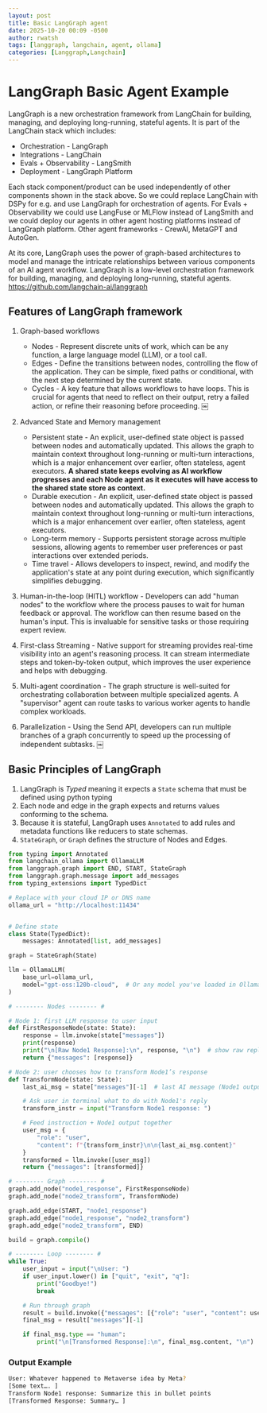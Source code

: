 ```yaml
---
layout: post
title: Basic LangGraph agent
date: 2025-10-20 00:09 -0500
author: rwatsh
tags: [langgraph, langchain, agent, ollama]
categories: [Langgraph,Langchain]
---
```


# LangGraph Basic Agent Example

LangGraph is a new orchestration framework from LangChain for building, managing, and deploying long-running, stateful agents. It is part of the LangChain stack which includes:

- Orchestration - LangGraph
- Integrations - LangChain
- Evals + Observability - LangSmith
- Deployment - LangGraph Platform

Each stack component/product can be used independently of other components shown in the stack above. So we could replace LangChain with DSPy for e.g. and use LangGraph for orchestration of agents. For Evals + Observability we could use LangFuse or MLFlow instead of LangSmith and we could deploy our agents in other agent hosting platforms instead of LangGraph platform.
Other agent frameworks - CrewAI, MetaGPT and AutoGen.

At its core, LangGraph uses the power of graph-based architectures to model and manage the intricate relationships between various components of an AI agent workflow. LangGraph is a low-level orchestration framework for building, managing, and deploying long-running, stateful agents.
https://github.com/langchain-ai/langgraph 


## Features of LangGraph framework

1. Graph-based workflows
    * Nodes - Represent discrete units of work, which can be any function, a large language model (LLM), or a tool call.
    * Edges - Define the transitions between nodes, controlling the flow of the application. They can be simple, fixed paths or conditional, with the next step determined by the current state.
    * Cycles - A key feature that allows workflows to have loops. This is crucial for agents that need to reflect on their output, retry a failed action, or refine their reasoning before proceeding. 
￼
2. Advanced State and Memory management 
	* Persistent state - An explicit, user-defined state object is passed between nodes and automatically updated. This allows the graph to maintain context throughout long-running or multi-turn interactions, which is a major enhancement over earlier, often stateless, agent executors. **A shared state keeps evolving as AI workflow progresses and each Node agent as it executes will have access to the shared state store as context.**
	* Durable execution - An explicit, user-defined state object is passed between nodes and automatically updated. This allows the graph to maintain context throughout long-running or multi-turn interactions, which is a major enhancement over earlier, often stateless, agent executors.
    * Long-term memory - Supports persistent storage across multiple sessions, allowing agents to remember user preferences or past interactions over extended periods.
	* Time travel - Allows developers to inspect, rewind, and modify the application's state at any point during execution, which significantly simplifies debugging. 

3. Human-in-the-loop (HITL) workflow - Developers can add "human nodes" to the workflow where the process pauses to wait for human feedback or approval. The workflow can then resume based on the human's input. This is invaluable for sensitive tasks or those requiring expert review. 

4. First-class Streaming - Native support for streaming provides real-time visibility into an agent's reasoning process. It can stream intermediate steps and token-by-token output, which improves the user experience and helps with debugging.

5. Multi-agent coordination - The graph structure is well-suited for orchestrating collaboration between multiple specialized agents. A "supervisor" agent can route tasks to various worker agents to handle complex workloads.

6. Parallelization - Using the Send API, developers can run multiple branches of a graph concurrently to speed up the processing of independent subtasks. 
￼
## Basic Principles of LangGraph

1. LangGraph is *Typed* meaning it expects a `State` schema that must be defined using python typing
2. Each node and edge in the graph expects and returns values conforming to the schema.
3. Because it is stateful, LangGraph uses `Annotated` to add rules and metadata functions like reducers to state schemas.
4. `StateGraph`, or `Graph` defines the structure of Nodes and Edges.

```python
from typing import Annotated
from langchain_ollama import OllamaLLM
from langgraph.graph import END, START, StateGraph
from langgraph.graph.message import add_messages
from typing_extensions import TypedDict

# Replace with your cloud IP or DNS name
ollama_url = "http://localhost:11434"


# Define state
class State(TypedDict):
    messages: Annotated[list, add_messages]

graph = StateGraph(State)

llm = OllamaLLM(
    base_url=ollama_url,
    model="gpt-oss:120b-cloud",  # Or any model you've loaded in Ollama
)

# -------- Nodes -------- #

# Node 1: first LLM response to user input
def FirstResponseNode(state: State):
    response = llm.invoke(state["messages"])
    print(response)
    print("\n[Raw Node1 Response]:\n", response, "\n")  # show raw reply
    return {"messages": [response]}

# Node 2: user chooses how to transform Node1’s response
def TransformNode(state: State):
    last_ai_msg = state["messages"][-1]  # last AI message (Node1 output)

    # Ask user in terminal what to do with Node1's reply
    transform_instr = input("Transform Node1 response: ")

    # Feed instruction + Node1 output together
    user_msg = {
        "role": "user",
        "content": f"{transform_instr}\n\n{last_ai_msg.content}"
    }
    transformed = llm.invoke([user_msg])
    return {"messages": [transformed]}

# -------- Graph -------- #
graph.add_node("node1_response", FirstResponseNode)
graph.add_node("node2_transform", TransformNode)

graph.add_edge(START, "node1_response")
graph.add_edge("node1_response", "node2_transform")
graph.add_edge("node2_transform", END)

build = graph.compile()

# -------- Loop -------- #
while True:
    user_input = input("\nUser: ")
    if user_input.lower() in ["quit", "exit", "q"]:
        print("Goodbye!")
        break

    # Run through graph
    result = build.invoke({"messages": [{"role": "user", "content": user_input}]})
    final_msg = result["messages"][-1]

    if final_msg.type == "human":
        print("\n[Transformed Response]:\n", final_msg.content, "\n")
```

### Output Example

```bash
User: Whatever happened to Metaverse idea by Meta?
[Some text…. ]
Transform Node1 response: Summarize this in bullet points
[Transformed Response: Summary… ]
```
